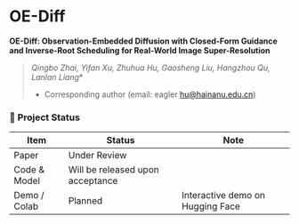 # OE-Diff
**OE-Diff: Observation-Embedded Diffusion with Closed-Form Guidance and Inverse-Root Scheduling for Real-World Image Super-Resolution**  
> **Qingbo Zhai, Yifan Xu, Zhuhua Hu*, Gaosheng Liu, Hangzhou Qu, Lanlan Liang**
> * Corresponding author (email: eagler hu@hainanu.edu.cn)
### 🚧 **Project Status**

| Item | Status | Note |
|------|--------|------|
| Paper | Under Review |  |
| Code & Model | Will be released upon acceptance |   |
| Demo / Colab | Planned | Interactive demo on Hugging Face |
